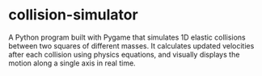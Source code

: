 # collision-simulator
A Python program built with Pygame that simulates 1D elastic collisions between two squares of different masses. It calculates updated velocities after each collision using physics equations, and visually displays the motion along a single axis in real time.
